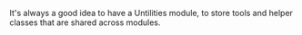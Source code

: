 It's always a good idea to have a Untilities module, to store tools and
helper classes that are shared across modules.